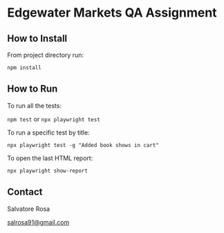 Edgewater Markets QA Assignment
===============================

How to Install
--------------
From project directory run:

``npm install``

How to Run
----------
To run all the tests:

``npm test`` or ``npx playwright test``

To run a specific test by title:

``npx playwright test -g "Added book shows in cart"``

To open the last HTML report:

``npx playwright show-report``

Contact
-------
Salvatore Rosa

salrosa91@gmail.com

